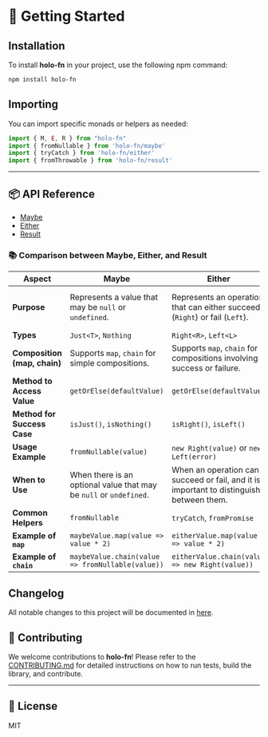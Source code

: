 # 🚀 Getting Started

## Installation

To install **holo-fn** in your project, use the following npm command:

```bash
npm install holo-fn
```

## Importing

You can import specific monads or helpers as needed:

```ts
import { M, E, R } from "holo-fn"
import { fromNullable } from 'holo-fn/maybe'
import { tryCatch } from 'holo-fn/either'
import { fromThrowable } from 'holo-fn/result'
```

---

## 📦 API Reference

- [Maybe](./maybe/index.md)
- [Either](./either/index.md)
- [Result](./result/index.md)

### 📚 Comparison between Maybe, Either, and Result

| **Aspect**               | **Maybe**                               | **Either**                           | **Result**                            |
|---------------------------|-----------------------------------------|--------------------------------------|---------------------------------------|
| **Purpose**               | Represents a value that may be `null` or `undefined`. | Represents an operation that can either succeed (`Right`) or fail (`Left`). | Represents the result of an operation, which can either succeed (`Ok`) or fail with an error (`Err`). |
| **Types**                 | `Just<T>`, `Nothing`                    | `Right<R>`, `Left<L>`                | `Ok<T>`, `Err<E>`                     |
| **Composition (map, chain)** | Supports `map`, `chain` for simple compositions. | Supports `map`, `chain` for compositions involving success or failure. | Supports `map`, `chain` for manipulating values or errors. |
| **Method to Access Value** | `getOrElse(defaultValue)`               | `getOrElse(defaultValue)`            | `unwrapOr(defaultValue)`              |
| **Method for Success Case** | `isJust()`, `isNothing()`               | `isRight()`, `isLeft()`              | `isOk()`, `isErr()`                   |
| **Usage Example**         | `fromNullable(value)`                  | `new Right(value)` or `new Left(error)` | `new Ok(value)` or `new Err(error)`   |
| **When to Use**            | When there is an optional value that may be `null` or `undefined`. | When an operation can succeed or fail, and it is important to distinguish between them. | When you need to clearly distinguish between success or failure in an operation. |
| **Common Helpers**         | `fromNullable`                         | `tryCatch`, `fromPromise`            | `fromThrowable`, `fromPromise`, `fromAsync` |
| **Example of `map`**       | `maybeValue.map(value => value * 2)`   | `eitherValue.map(value => value * 2)` | `resultValue.map(value => value * 2)`  |
| **Example of `chain`**     | `maybeValue.chain(value => fromNullable(value))` | `eitherValue.chain(value => new Right(value))` | `resultValue.chain(value => new Ok(value))` |

## Changelog

All notable changes to this project will be documented in [here](./changelog.md).

## 🤝 Contributing

We welcome contributions to **holo-fn**! Please refer to the [CONTRIBUTING.md](./contributing.md) for detailed instructions on how to run tests, build the library, and contribute.

---

## 📜 License

MIT
